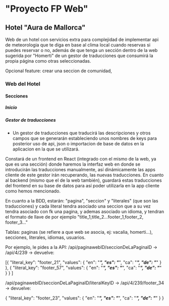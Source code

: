 # "Proyecto FP Web"

## Hotel "Aura de Mallorca"

Web de un hotel con servicios extra para complejidad de implementar
api de meteorologia que te diga en base al clima local cuando reservas si puedes reservar o no, además de que tenga un sección dentro de la web sugerida por "Homerti" de un gestor de traducciones que consumirá la propia página como otras seleccionadas.

Opcional feature: crear una seccion de comunidad,

### Web del Hotel

#### Secciones

##### Inicio

##### Gestor de traducciones

- Un gestor de traducciones que traducirá las descripciones y
otros campos que se generarán estableciendo unos nombres de keys
para posterior uso de api, json o importacion de base de datos
en la aplicacion en la que se utilizará.

Constará de un frontend en React (integrado con el mismo de la web, ya que es una sección) donde haremos la interfaz web
en donde se introducirán las traducciones manualmente, así
dinámicamente las apps cliente de este gestor irán recuperando,
las nuevas traducciones. En cuanto al backend (mismo que el de la web también), guardará estas traducciones
del frontend en su base de datos para así poder utilizarla en la app
cliente como hemos mencionado.

En cuanto a la BDD, estarán: "pagina", "seccion" y "literales" (que son las traducciones) y cada literal tendra asociado una seccion que a su vez
tendra asociado con fk una pagina, y ademas asociado un idioma,
y tendran el formato de llave de por ejemplo "title_1,title_2...footer_1,footer_2, footer_3..."

Tablas: paginas (se refiere a que web se asocia, ej: vacalia, homerti...), secciones, literales, idiomas, usuarios.

Por ejemplo, le pides a la API:
/api/paginawebID/seccionDeLaPaginaID
->
/api/4/239 -> devuelve:

[{
  "literal_key": "footer_21",
  "values": {
   "en": "___",
   "es": "___",
   "ca": "___",
   "de": "___"
  }
 },
 {
  "literal_key": "footer_57",
  "values": {
   "en": "___",
   "es": "___",
   "ca": "___",
   "de": "___"
  }
 }
]

/api/paginawebID/seccionDeLaPaginaID/literalKeyID
->
/api/4/239/footer_34 -> devuelve:

{
  "literal_key": "footer_23",
  "values": {
   "en": "___",
   "es": "___",
   "ca": "___",
   "de": "___"
  }
 }

